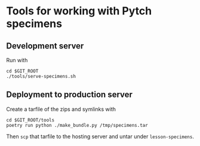 # Tools for working with Pytch specimens

## Development server

Run with

```
cd $GIT_ROOT
./tools/serve-specimens.sh
```

## Deployment to production server

Create a tarfile of the zips and symlinks with

```
cd $GIT_ROOT/tools
poetry run python ./make_bundle.py /tmp/specimens.tar
```

Then `scp` that tarfile to the hosting server and untar under
`lesson-specimens`.
